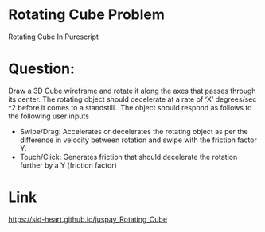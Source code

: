 # Rotating Cube Problem
Rotating Cube In Purescript

# Question:
Draw a 3D ​Cube wireframe and rotate it along ​the​ ax​es​ that passes through its center. The rotating object should decelerate at a rate of ‘X’ degrees/sec​^​2 before it comes to a standstill.​ ​
The object should respond as follows to the following user inputs

- Swipe​/Drag​:
Accelerates or decelerates the rotating object as per the difference in velocity​
between​​ rotation and swipe with the friction factor Y.​ 
​
- Touch​/Click​​:​ 
Generates friction that should decelerate the rotation further by a Y (friction factor)

# Link
https://sid-heart.github.io/juspay_Rotating_Cube
